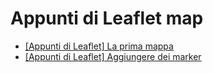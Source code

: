 # Appunti di Leaflet map

* [[Appunti di Leaflet] La prima mappa](https://www.emmecilab.net/appunti-di-leaflet-la-prima-mappa/)
* [[Appunti di Leaflet] Aggiungere dei marker](https://www.emmecilab.net/appunti-di-leaflet-aggiungere-dei-marker/)
